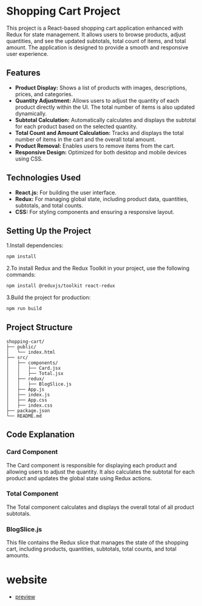 # Shopping Cart Project

This project is a React-based shopping cart application enhanced with Redux for state management. It allows users to browse products, adjust quantities, and see the updated subtotals, total count of items, and total amount. The application is designed to provide a smooth and responsive user experience.

## Features

- **Product Display:** Shows a list of products with images, descriptions, prices, and categories.
- **Quantity Adjustment:** Allows users to adjust the quantity of each product directly within the UI. The total number of items is also updated dynamically.
- **Subtotal Calculation:** Automatically calculates and displays the subtotal for each product based on the selected quantity.
- **Total Count and Amount Calculation:** Tracks and displays the total number of items in the cart and the overall total amount.
- **Product Removal:** Enables users to remove items from the cart.
- **Responsive Design:** Optimized for both desktop and mobile devices using CSS.

## Technologies Used

- **React.js:** For building the user interface.
- **Redux:** For managing global state, including product data, quantities, subtotals, and total counts.
- **CSS:** For styling components and ensuring a responsive layout.

## Setting Up the Project

1.Install dependencies:

```bash
npm install
```

2.To install Redux and the Redux Toolkit in your project, use the following commands:

```bash
npm install @reduxjs/toolkit react-redux
```

3.Build the project for production:

```bash
npm run build
```

## Project Structure

```plaintext
shopping-cart/
├── public/
│   └── index.html
├── src/
│   ├── components/
│   │   ├── Card.jsx
│   │   ├── Total.jsx
│   ├── redux/
│   │   ├── BlogSlice.js
│   ├── App.js
│   ├── index.js
│   ├── App.css
│   ├── index.css
├── package.json
└── README.md
```

## Code Explanation

### Card Component

The Card component is responsible for displaying each product and allowing users to adjust the quantity. It also calculates the subtotal for each product and updates the global state using Redux actions.

### Total Component

The Total component calculates and displays the overall total of all product subtotals.

### BlogSlice.js

This file contains the Redux slice that manages the state of the shopping cart, including products, quantities, subtotals, total counts, and total amounts.

# website

- [preview](https://shop-app-redux.netlify.app/)
